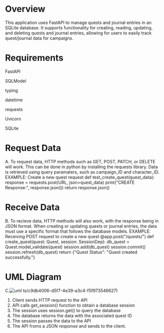 # Overview
This application uses FastAPI to manage quests and journal entries in an SQLite database. It supports functionality for creating, reading, updating, and deleting quests and journal entries, allowing for users to easily track quest/journal data for campaigns. 

# Requirements
FastAPI

SQLModel 

typing

datetime

requests

Uvicorn

SQLite


# Request Data
A. To request data, HTTP methods such as GET, POST, PATCH, or DELETE will work. This can be done in python by installing the requests library. Data is retrieved using query paramaters, such as campaign_ID and character_ID. 
EXAMPLE: Create a new quest request
def test_create_quest(quest_data):
    response = requests.post(URL, json=quest_data)
    print("CREATE Response:", response.json())
    return response.json()
    
# Receive Data
B. To recieve data, HTTP methods will also work, with the response being in JSON format. When creating or updating quests or journal entries, the data must use a specific format that follows the database models. 
EXAMPLE: Receiving POST request to create a new quest 
@app.post("/quests/")
def create_quest(quest: Quest, session: SessionDep):
    db_quest = Quest.model_validate(quest)
    session.add(db_quest)
    session.commit()
    session.refresh(db_quest)
    return {"Quest Status": "Quest created successfully."}
# UML Diagram
C.![uml](https://github.com/user-attachments/assets/bab8f160-6911-47bc-85dd-2bdb36d39382)
ts/c9db4006-d5f7-4e39-a3c4-f5f973546627)
1. Client sends HTTP request to the API
2. API calls get_session() function to obtain a database session
3. The session uses session.get() to query the database
4. The database returns the data with the associated quest ID
5. The session passes the data to the API
6. The API froms a JSON response and sends to the client.

